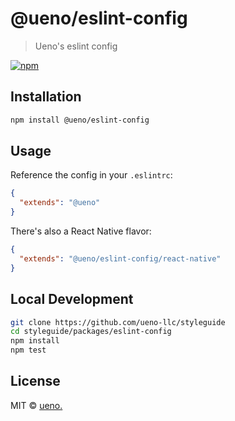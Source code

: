 # @ueno/eslint-config

> Ueno's eslint config

[![npm](https://img.shields.io/npm/v/@ueno/eslint-config.svg?maxAge=2592000)](https://www.npmjs.com/package/@ueno/eslint-config)

## Installation

```bash
npm install @ueno/eslint-config
```

## Usage

Reference the config in your `.eslintrc`:

```json
{
  "extends": "@ueno"
}
```

There's also a React Native flavor:

```json
{
  "extends": "@ueno/eslint-config/react-native"
}
```

## Local Development

```bash
git clone https://github.com/ueno-llc/styleguide
cd styleguide/packages/eslint-config
npm install
npm test
```

## License

MIT &copy; [ueno.](http://ueno.co)
